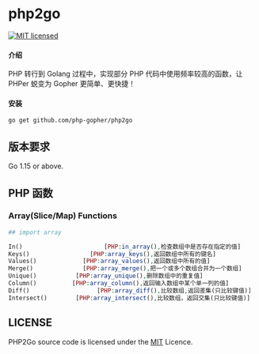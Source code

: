 # php2go

[![MIT licensed][3]][4]

[3]: https://img.shields.io/badge/license-MIT-blue.svg
[4]: LICENSE

#### 介绍
PHP 转行到 Golang 过程中，实现部分 PHP 代码中使用频率较高的函数，让 PHPer 蜕变为 Gopher 更简单、更快捷！

#### 安装
```shell
go get github.com/php-gopher/php2go
```

## 版本要求
Go 1.15 or above.

## PHP 函数
### Array(Slice/Map) Functions
```php
## import array

In()                       [PHP:in_array(),检查数组中是否存在指定的值]
Keys()                 [PHP:array_keys(),返回数组中所有的键名]
Values()             [PHP:array_values(),返回数组中所有的值]
Merge()              [PHP:array_merge(),把一个或多个数组合并为一个数组]
Unique()           [PHP:array_unique(),删除数组中的重复值]
Column()          [PHP:array_column(),返回输入数组中某个单一列的值]
Diff()                   [PHP:array_diff(),比较数组,返回差集(只比较键值)]
Intersect()        [PHP:array_intersect(),比较数组，返回交集(只比较键值)]
```

## LICENSE
PHP2Go source code is licensed under the [MIT](https://gitee.com/php-gopher/php2go/blob/master/LICENSE) Licence.
